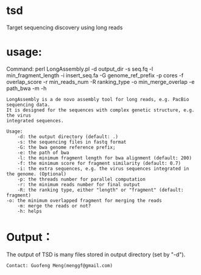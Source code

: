 # tsd
Target sequencing discovery using long reads
# usage:

 Command: perl LongAssembly.pl -d output_dir -s seq.fq -l min_fragment_length
                  -i insert_seq.fa -G genome_ref_prefix -p cores -f overlap_score
                  -r min_reads_num -R ranking_type -o min_merge_overlap -e path_bwa
                  -m -h
				  
    LongAssembly is a de novo assembly tool for long reads, e.g. PacBio sequencing data.
    It is designed for the sequences with complex genetic structure, e.g. the virus 
    integrated sequences.
	
    Usage:
        -d: the output directory (default: .)
        -s: the sequencing files in fastq format
        -G: the bwa genome reference prefix;
        -e: the path of bwa
        -l: the minimum fragment length for bwa alignment (default: 200)
        -f: the minimum score for fragment similarity (default: 0.7)
        -i: the extra sequences, e.g. the virus sequences integrated in the genome. (Optional)
        -p: the threads number for parallel computation
        -r: the minimum reads number for final output
        -R: the ranking type, either "length" or "fragment" (default: fragment)
	-o: the minimum overlapped fragment for merging the reads
        -m: merge the reads or not?
        -h: helps
	
# Output：
The output of TSD is many files stored in output directory (set by "-d"). 
	
    Contact: Guofeng Meng(menggf@gmail.com)
